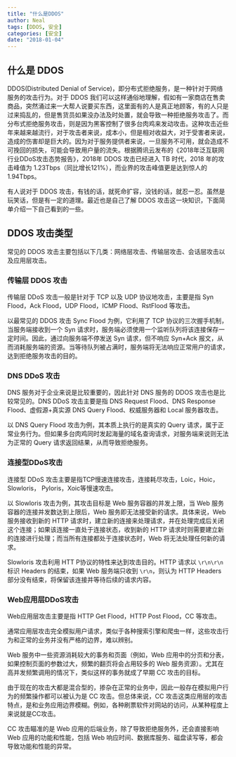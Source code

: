 ```yaml
---
title: "什么是DDOS"
author: Neal
tags: [DDOS, 安全]
categories: [安全]
date: "2018-01-04"
---
```


## 什么是 DDOS

DDOS(Distributed Denial of Service)，即分布式拒绝服务，是一种针对于网络服务的攻击行为。对于 DDOS 我们可以这样通俗地理解，假如有一家商店在售卖商品，突然涌过来一大帮人说要买东西，这里面有的人是真正地顾客，有的人只是过来捣乱的，但是售货员如果没办法及时处置，就会导致一种拒绝服务攻击了。而分布式拒绝服务攻击，则是因为黑客控制了很多台肉鸡来发动攻击。这种攻击近些年来越来越流行，对于攻击者来说，成本小，但是相对收益大，对于受害者来说，造成的伤害却是巨大的。因为对于服务提供者来说，一旦服务不可用，就会造成不可挽回的损失，可能会导致用户量的流失。根据腾讯云发布的《2018年泛互联网行业DDoS攻击态势报告》，2018年 DDOS 攻击已经进入 TB 时代，2018 年的攻击峰值为 1.23Tbps（同比增长121%），而业界的攻击峰值更是达到惊人的 1.94Tbps。

有人说对于 DDOS 攻击，有钱的话，就死命扩容，没钱的话，就忍一忍。虽然是玩笑话，但是有一定的道理。最近也是自己了解 DDOS 攻击这一块知识，下面简单介绍一下自己看到的一些。

## DDOS 攻击类型

常见的 DDOS 攻击主要包括以下几类：网络层攻击、传输层攻击、会话层攻击以及应用层攻击。

### 传输层 DDOS 攻击

传输层 DDoS 攻击一般是针对于 TCP 以及 UDP 协议地攻击，主要是指 Syn Flood，Ack Flood，UDP Flood，ICMP Flood、RstFlood 等攻击。

以最常见的 DDOS 攻击 Sync Flood 为例，它利用了 TCP 协议的三次握手机制，当服务端接收到一个 Syn 请求时，服务端必须使用一个监听队列将该连接保存一定时间。因此，通过向服务端不停发送 Syn 请求，但不响应 Syn+Ack 报文，从而消耗服务端的资源。当等待队列被占满时，服务端将无法响应正常用户的请求，达到拒绝服务攻击的目的。


### DNS DDoS 攻击

DNS 服务对于企业来说是比较重要的，因此针对 DNS 服务的 DDOS 攻击也是比较常见的。DNS DDoS 攻击主要是指 DNS Request Flood、DNS Response Flood、虚假源+真实源 DNS Query Flood、权威服务器和 Local 服务器攻击。

以 DNS Query Flood 攻击为例，其本质上执行的是真实的 Query 请求，属于正常业务行为。但如果多台肉鸡同时发起海量的域名查询请求，对服务端来说则无法为正常的 Query 请求返回结果，从而导致拒绝服务。

### 连接型DDoS攻击

连接型 DDoS 攻击主要是指TCP慢速连接攻击，连接耗尽攻击，Loic，Hoic，Slowloris， Pyloris，Xoic等慢速攻击。

以 Slowloris 攻击为例，其攻击目标是 Web 服务容器的并发上限，当 Web 服务容器的连接并发数达到上限后，Web 服务即无法接受新的请求。具体来说，Web 服务接收到新的 HTTP 请求时，建立新的连接来处理请求，并在处理完成后关闭这个连接；如果该连接一直处于连接状态，收到新的 HTTP 请求时则需要建立新的连接进行处理；而当所有连接都处于连接状态时，Web 将无法处理任何新的请求。

Slowloris 攻击利用 HTT P协议的特性来达到攻击目的。HTTP 请求以 `\r\n\r\n` 标识 Headers 的结束，如果 Web 服务端只收到 `\r\n`，则认为 HTTP Headers 部分没有结束，将保留该连接并等待后续的请求内容。


### Web应用层DDoS攻击

Web应用层攻击主要是指 HTTP Get Flood，HTTP Post Flood，CC 等攻击。

通常应用层攻击完全模拟用户请求，类似于各种搜索引擎和爬虫一样，这些攻击行为和正常的业务并没有严格的边界，难以辨别。

Web 服务中一些资源消耗较大的事务和页面（例如，Web 应用中的分页和分表，如果控制页面的参数过大，频繁的翻页将会占用较多的 Web 服务资源）。尤其在高并发频繁调用的情况下，类似这样的事务就成了早期 CC 攻击的目标。

由于现在的攻击大都是混合型的，掺杂在正常的业务中，因此一般存在模拟用户行为的频繁操作都可以被认为是 CC 攻击。但总体来说，CC 攻击这类应用层的攻击特点，是和业务应用边界模糊。例如，各种刷票软件对网站的访问，从某种程度上来说就是CC攻击。

CC 攻击瞄准的是 Web 应用的后端业务，除了导致拒绝服务外，还会直接影响 Web 应用的功能和性能，包括 Web 响应时间、数据库服务、磁盘读写等，都会导致功能和性能的异常。



